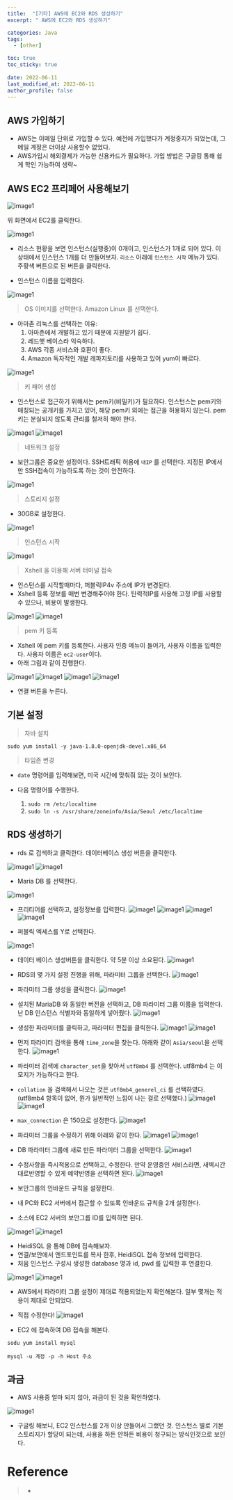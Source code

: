 ```yaml
---
title:  "[기타] AWS에 EC2와 RDS 생성하기"
excerpt: " AWS에 EC2와 RDS 생성하기"

categories: Java
tags:
  - [other]

toc: true
toc_sticky: true
 
date: 2022-06-11
last_modified_at: 2022-06-11
author_profile: false     
---
```


## AWS 가입하기

  - AWS는 이메일 단위로 가입할 수 있다. 예전에 가입했다가 계정중지가 되었는데, 그 메일 계정은 더이상 사용할수 없었다. 
  - AWS가입시 해외결제가 가능한 신용카드가 필요하다. 가입 방법은 구글링 통해 쉽게 학인 가능하여 생략~

## AWS EC2 프리페어 사용해보기

![image1](/assets/images/page10/img1.PNG)

위 화면에서 EC2를 클릭한다. 

![image1](/assets/images/page10/img2.PNG)

 - 리소스 현황을 보면 인스턴스(실행중)이 0개이고, 인스턴스가 1개로 되어 있다. 이 상태에서 인스턴스 1개를 더 만들어보자. `리소스` 아래에 `인스턴스 시작` 메뉴가 있다. 주황색 버튼으로 된 버튼을 클릭한다.

 - 인스턴스 이름을 입력한다. 

![image1](/assets/images/page10/img3.PNG)

> OS 이미지를 선택한다. Amazon Linux 를 선택한다. 

- 아마존 리눅스를 선택하는 이유:
  1. 아마존에서 개발하고 있기 때문에 지원받기 쉽다.
  2. 레드햇 베이스라 익숙하다. 
  3. AWS 각종 서비스와 호환이 좋다.
  4. Amazon 독자적인 개발 레파지토리를 사용하고 있어 yum이 빠르다. 

![image1](/assets/images/page10/img4.PNG)  

> 키 패어 생성

 - 인스턴스로 접근하기 위해서는 pem키(비밀키)가 필요하다. 인스턴스는 pem키와 매칭되는 공개키를 가지고 있어, 해당 pem키 외에는 접근을 허용하지 않는다. pem 키는 분실되지 않도록 관리를 철저히 해야 한다. 

![image1](/assets/images/page10/img5.png)
![image1](/assets/images/page10/img6.png)

> 네트워크 설정

- 보안그룹은 중요한 설정이다. SSH트래픽 허용에 `내IP` 를 선택한다. 지정된 IP에서만 SSH접속이 가능하도록 하는 것이 안전하다.  

![image1](/assets/images/page10/img7.png)

> 스토리지 설정

- 30GB로 설정한다. 

![image1](/assets/images/page10/img8.png)

> 인스턴스 시작

![image1](/assets/images/page10/img9.png)

> Xshell 을 이용해 서버 터미널 접속

- 인스턴스를 시작할때마다, 퍼블릭IP4v 주소에 IP가 변경된다. 
- Xshell 등록 정보를 매번 변경해주어야 한다. 탄력적IP를 사용해 고정 IP를 사용할 수 있으나, 비용이 발생한다. 

![image1](/assets/images/page10/img10.png)
![image1](/assets/images/page10/img15.png)

> pem 키 등록

 - Xshell 에 pem 키를 등록한다. 사용자 인증 메뉴이 들어가, 사용자 이름을 입력한다. 사용자 이름은 `ec2-user`이다. 
 - 아래 그림과 같이 진행한다. 

![image1](/assets/images/page10/img11.png)
![image1](/assets/images/page10/img12.png)
![image1](/assets/images/page10/img13.png)
![image1](/assets/images/page10/img14.png)

 - 연결 버튼을 누른다. 

## 기본 설정

> 자바 설치

 `sudo yum install -y java-1.8.0-openjdk-devel.x86_64`

> 타임존 변경

- `date` 명령어를 입력해보면, 미국 시간에 맞춰줘 있는 것이 보인다. 

- 다음 명령어를 수행한다. 
  1. `sudo rm /etc/localtime`
  2. `sudo ln -s /usr/share/zoneinfo/Asia/Seoul /etc/localtime`

## RDS 생성하기

- rds 로 검색하고 클릭한다. 데이터베이스 생성 버튼을 클릭한다. 

![image1](/assets/images/page10/img16.png)
![image1](/assets/images/page10/img17.png)

 - Maria DB 를 선택한다. 

![image1](/assets/images/page10/img18.png)

- 프리티어를 선택하고, 설정정보를 입력한다. 
![image1](/assets/images/page10/img19.png)
![image1](/assets/images/page10/img20.png)
![image1](/assets/images/page10/img21.png)
![image1](/assets/images/page10/img22.png)

- 퍼블릭 엑세스를 Y로 선택한다. 

![image1](/assets/images/page10/img23.png)

- 데이터 베이스 생성버튼을 클릭한다. 약 5분 이상 소요된다. 
![image1](/assets/images/page10/img24.png)


- RDS의 몇 가지 설정 진행을 위해, 파라미터 그룹을 선택한다. 
![image1](/assets/images/page10/img25.png)

- 파라미터 그룹 생성을 클릭한다. 
![image1](/assets/images/page10/img26.png)

- 설치된 MariaDB 와 동일한 버전을 선택하고, DB 파라미터 그룹 이름을 입력한다. 난 DB 인스턴스 식별자와 동일하게 넣어줬다. 
![image1](/assets/images/page10/img27.png)

- 생성한 파라미터를 클릭하고, 파라미터 편집을 클릭한다. 
![image1](/assets/images/page10/img28.png)
![image1](/assets/images/page10/img29.png)

- 먼저 파라미터 검색을 통해 `time_zone`을 찾는다. 아래와 같이 `Asia/seoul`을 선택한다.
![image1](/assets/images/page10/img30.png)

- 파라미터 검색에 `character_set`을 찾아서 `utf8mb4` 를 선택한다. utf8mb4 는 이모지가 가능하다고 한다. 
- `collation` 을 검색해서 나오는 것은 `utf8mb4_generel_ci` 를 선택하였다. (utf8mb4 항목이 없어, 뭔가 일반적인 느낌이 나는 걸로 선택했다.)
![image1](/assets/images/page10/img31.png)
![image1](/assets/images/page10/img32.png)

- `max_connection` 은 150으로 설정한다.
![image1](/assets/images/page10/img33.png)

- 파라미터 그룹을 수정하기 위해 아래와 같이 한다. 
![image1](/assets/images/page10/img34.png)
![image1](/assets/images/page10/img35.png)

- DB 파라미터 그룹에 새로 만든 파라미터 그룹을 선택한다. 
![image1](/assets/images/page10/img36.png)

- 수정사항을 즉시적용으로 선택하고, 수정한다. 만약 운영중인 서비스라면, 새벽시간대로반영할 수 있게 예약반영을 선택하면 된다.
![image1](/assets/images/page10/img37.png)

- 보안그룹의 인바운드 규칙을 설정한다. 
- 내 PC와 EC2 서버에서 접근할 수 있또록 인바운드 규칙을 2개 설정한다. 
- 소스에 EC2 서버의 보안그룹 ID를 입력하면 된다. 

![image1](/assets/images/page10/img38.png)
![image1](/assets/images/page10/img39.png)

- HeidiSQL 을 통해 DB에 접속해보자. 
- 연결/보안에서 엔드포인트를 복사 한후, HeidiSQL 접속 정보에 입력한다. 
- 처음 인스턴스 구성시 생성한 database 명과 id, pwd 를 입력한 후 연결한다. 

![image1](/assets/images/page10/img40.png)
![image1](/assets/images/page10/img41.png)

- AWS에서 파라미터 그룹 설정이 제대로 적용되었는지 확인해본다. 일부 몇개는 적용이 제대로 안되었다. 
- 직접 수정한다!
![image1](/assets/images/page10/img42.png)

- EC2 에 접속하여 DB 접속을 해본다. 

`sodu yum install mysql`

`mysql -u 계정 -p -h Host 주소`

## 과금

 - AWS 사용중 얼마 되지 않아, 과금이 된 것을 확인하였다. 

![image1](/assets/images/page10/img45.png) 

 - 구글링 해보니, EC2 인스턴스를 2개 이상 만들어서 그랬던 것. 인스턴스 별로 기본 스토리지가 할당이 되는데, 사용을 하든 안하든 비용이 청구되는 방식인것으로 보인다.

# Reference

> - 
